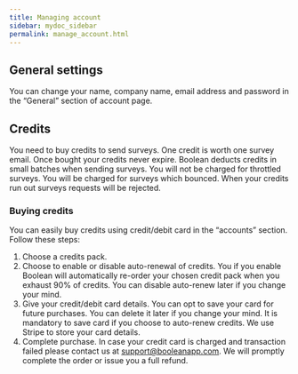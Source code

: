 ```yaml
---
title: Managing account
sidebar: mydoc_sidebar
permalink: manage_account.html
---
```


## General settings

You can change your name, company name, email address and password in the “General” section of account page. 

## Credits
	
You need to buy credits to send surveys. One credit is worth one survey email. Once bought your credits never expire. Boolean deducts credits in small batches when sending surveys. You will not be charged for throttled surveys. You will be charged for surveys which bounced. When your credits run out surveys requests will be rejected.

### Buying credits

You can easily buy credits using credit/debit card in the “accounts” section. Follow these steps:
1.	Choose a credits pack. 
2.	Choose to enable or disable auto-renewal of credits. You if you enable Boolean will automatically re-order your chosen credit pack when you exhaust 90% of credits. You can disable auto-renew later if you change your mind.
3.	Give your credit/debit card details. You can opt to save your card for future purchases. You can delete it later if you change your mind. It is mandatory to save card if you choose to auto-renew credits. We use Stripe to store your card details.
4.	Complete purchase.
In case your credit card is charged and transaction failed please contact us at support@booleanapp.com. We will promptly complete the order or issue you a full refund.

